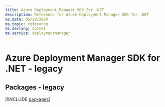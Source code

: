 ```yaml
---
title: Azure Deployment Manager SDK for .NET
description: Reference for Azure Deployment Manager SDK for .NET
ms.date: 05/28/2024
ms.topic: reference
ms.devlang: dotnet
ms.service: deploymentmanager
---
```

# Azure Deployment Manager SDK for .NET - legacy
## Packages - legacy
[!INCLUDE [packages](deployment-manager-index.md)]